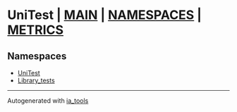 # UniTest | [MAIN] | [NAMESPACES] | [METRICS]  

## Namespaces  

- [UniTest](UniTest/nsMain.md)  
- [Library_tests](Library_tests/nsMain.md)  

---
Autogenerated with [ia_tools](https://github.com/tkucic/ia_tools)  

[MAIN]: ../../index.md
[NAMESPACES]: nsList.md
[METRICS]: ../metrics.md
